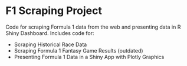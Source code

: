 # F1 Scraping Project

Code for scraping Formula 1 data from the web and presenting data in R Shiny Dashboard. 
Includes code for:
- Scraping Historical Race Data
- Scraping Formula 1 Fantasy Game Results (outdated)
- Presenting Formula 1 Data in a Shiny App with Plotly Graphics 
